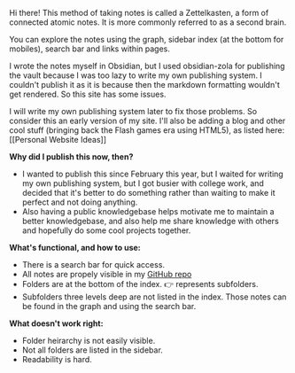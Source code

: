 Hi there! This method of taking notes is called a Zettelkasten, a form of connected atomic notes. It is more commonly referred to as a second brain.

You can explore the notes using the graph, sidebar index (at the bottom for mobiles), search bar and links within pages.

I wrote the notes myself in Obsidian, but I used obsidian-zola for publishing the vault because I was too lazy to write my own publishing system. I couldn't publish it as it is because then the markdown formatting wouldn't get rendered. So this site has some issues. 

I will write my own publishing system later to fix those problems. So consider this an early version of my site. I'll also be adding a blog and other cool stuff (bringing back the Flash games era using HTML5), as listed here: [[Personal Website Ideas]]

**Why did I publish this now, then?**
- I wanted to publish this since February this year, but I waited for writing my own publishing system, but I got busier with college work, and decided that it's better to do something rather than waiting to make it perfect and not doing anything.
- Also having a public knowledgebase helps motivate me to maintain a better knowledgebase, and also help me share knowledge with others and hopefully do some cool projects together.

**What's functional, and how to use:**
- There is a search bar for quick access.
- All notes are propely visible in my [GitHub repo](github.com/blacklightpy/Obsidian-Notes-backup)
- Folders are at the bottom of the index. 👉 represents subfolders.
- Subfolders three levels deep are not listed in the index. Those notes can be found in the graph and using the search bar.

**What doesn't work right:**
- Folder heirarchy is not easily visible.
- Not all folders are listed in the sidebar.
- Readability is hard.





